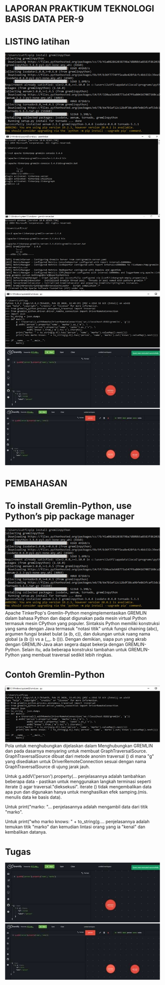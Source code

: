 # LAPORAN PRAKTIKUM TEKNOLOGI BASIS DATA PER-9

# LISTING latihan
![Gambar 1](gambar_1.jpg) ![Gambar 2](gambar_2.jpg) ![Gambar 3](gambar_3.jpg) ![Gambar 4](gambar_4.jpg) ![Gambar 5](gambar_5.jpg) 
![Gambar 6](gambar_6.jpg)


# PEMBAHASAN
# To install Gremlin-Python, use Python’s pip package manager
![Gambar 1](gambar_1.jpg)
Apache TinkerPop's Gremlin-Python mengimplementasikan GREMLIN dalam bahasa Python dan dapat digunakan pada mesin virtual Python termasuk mesin CPython yang populer. Sintaksis Python memiliki konstruksi yang sama dengan Java termasuk "notasi titik" untuk fungsi chaining (abc), argumen fungsi braket bulat (a (b, c)), dan dukungan untuk ruang nama global (a (b ()) vs a (__. b ())). Dengan demikian, siapa pun yang akrab dengan GREMLIN-Java akan segera dapat bekerja dengan GREMLIN-Python. Selain itu, ada beberapa konstruksi tambahan untuk GREMLIN-Python yang membuat traversal sedikit lebih ringkas.

# Contoh Gremlin-Python
![Gambar 4](gambar_4.jpg)
Pola untuk menghubungkan dijelaskan dalam Menghubungkan GREMLIN dan pada dasarnya menyaring untuk membuat GraphTraversalSource. GraphTraversalSource dibuat dari metode anonim traversal () di mana "g" yang disediakan untuk DriverRemoteConnection sesuai dengan nama GraphTraversalSource di ujung jarak jauh.

Untuk g.addV('person').property(... penjelasannya adalah tambahkan beberapa data - pastikan untuk menggunakan langkah terminasi seperti iterate () agar traversal."dieksekusi". iterate () tidak mengembalikan data apa pun dan digunakan hanya untuk menghasilkan efek samping.(mis. menulis data ke basis data).

Untuk print("marko: "... penjelasannya adalah mengambil data dari titik "marko".

Untuk print("who marko knows: " + to_string(g.... penjelasannya adalah temukan titik "marko" dan kemudian lintasi orang yang ia "kenal" dan kembalikan datanya.

# Tugas 
![Gambar 5](gambar_5.jpg) ![Gambar 6](gambar_6.jpg)






